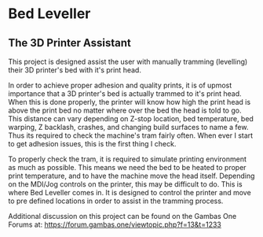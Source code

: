 # Bed Leveller

## The 3D Printer Assistant

This project is designed assist the user with manually tramming (levelling) their 3D printer's bed with it's print head.

In order to achieve proper adhesion and quality prints, it is of upmost importance that a 3D printer's bed is actually trammed to it's print head. When this is done properly, the printer will know how high the print head is above the print bed no matter where over the bed the head is told to go. This distance can vary depending on Z-stop location, bed temperature, bed warping, Z backlash, crashes, and changing build surfaces to name a few. Thus its required to check the machine's tram fairly often. When ever I start to get adhesion issues, this is the first thing I check.

To properly check the tram, it is required to simulate printing environment as much as possible. This means we need the bed to be heated to proper print temperature, and to have the machine move the head itself. Depending on the MDI/Jog controls on the printer, this may be difficult to do. This is where Bed Leveller comes in. It is designed to control the printer and move to pre defined locations in order to assist in the tramming process.

Additional discussion on this project can be found on the Gambas One Forums at: https://forum.gambas.one/viewtopic.php?f=13&t=1233
